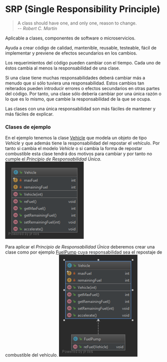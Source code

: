 # SRP (Single Responsibility Principle)

> A class should have one, and only one, reason to change.  
> -- <cite>Robert C. Martin</cite>

Aplicable a clases, componentes de software o microservicios.

Ayuda a crear código de calidad, mantenible, reusable, testeable, fácil de implementar y previene de efectos secundarios en los cambios.

Los requerimientos del código pueden cambiar con el tiempo. Cada uno de éstos cambia al menos la responsabilidad de una clase.

Si una clase tiene muchas responsabilidades deberá cambiar más a menudo que si sólo tuviera una responsabilidad. Estos cambios tan reiterados pueden introducir errores o efectos secundarios en otras partes del código. Por tanto, una clase sólo debería cambiar por una única razón o lo que es lo mismo, que cambie la responsabilidad de la que se ocupa.

Las clases con una única responsabilidad son más fáciles de mantener y más fáciles de explicar.

### Clases de ejemplo

En el ejemplo tenemos la clase [Vehicle](violation/Vehicle.java) que modela un objeto de tipo _Vehicle_ y que además tiene la responsabilidad del repostar el vehículo. Por tanto si cambia el modelo _Vehicle_ o si cambia la forma de repostar combustible esta clase tendrá dos motivos para cambiar y por tanto no cumple el *Principio de Responsabilidad Única*. 
![Diagram](srp_violation_diagram.png) 

Para aplicar el *Principio de Responsabilidad Única* deberemos crear una clase como por ejemplo [FuelPump](solution/FuelPump.java) cuya responsabilidad sea el repostaje de combustible del vehículo.
![Diagram](srp_solution_diagram.png)

